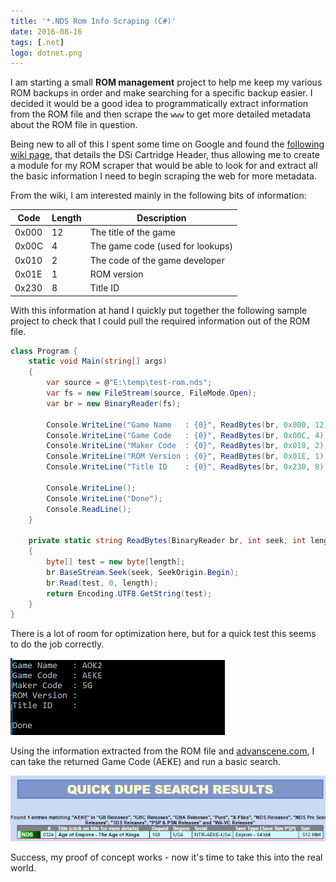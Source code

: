 ```yaml
---
title: '*.NDS Rom Info Scraping (C#)'
date: 2016-08-16
tags: [.net]
logo: dotnet.png
---
```

I am starting a small **ROM management** project to help me keep my various ROM backups in order and make searching for a specific backup easier. I decided it would be a good idea to programmatically extract information from the ROM file and then scrape the `www` to get more detailed metadata about the ROM file in question.

Being new to all of this I spent some time on Google and found the [following wiki page](https://dsibrew.org/wiki/DSi_cartridge_header), that details the DSi Cartridge Header, thus allowing me to create a module for my ROM scraper that would be able to look for and extract all the basic information I need to begin scraping the web for more metadata.

From the wiki, I am interested mainly in the following bits of information:

| Code | Length | Description |
| --- | --- | --- |
| 0x000 | 12 | The title of the game |
| 0x00C | 4 | The game code (used for lookups) |
| 0x010 | 2 | The code of the game developer |
| 0x01E | 1 | ROM version |
| 0x230 | 8 | Title ID |

With this information at hand I quickly put together the following sample project to check that I could pull the required information out of the ROM file.

```cs
class Program {
    static void Main(string[] args)
    {
        var source = @"E:\temp\test-rom.nds";
        var fs = new FileStream(source, FileMode.Open);
        var br = new BinaryReader(fs);

        Console.WriteLine("Game Name   : {0}", ReadBytes(br, 0x000, 12));
        Console.WriteLine("Game Code   : {0}", ReadBytes(br, 0x00C, 4));
        Console.WriteLine("Maker Code  : {0}", ReadBytes(br, 0x010, 2));
        Console.WriteLine("ROM Version : {0}", ReadBytes(br, 0x01E, 1));
        Console.WriteLine("Title ID    : {0}", ReadBytes(br, 0x230, 8));

        Console.WriteLine();
        Console.WriteLine("Done");
        Console.ReadLine();
    }

    private static string ReadBytes(BinaryReader br, int seek, int length)
    {
        byte[] test = new byte[length];
        br.BaseStream.Seek(seek, SeekOrigin.Begin);
        br.Read(test, 0, length);
        return Encoding.UTF8.GetString(test);
    }
}
```

There is a lot of room for optimization here, but for a quick test this seems to do the job correctly.

<img src="./001.png" alt="">

Using the information extracted from the ROM file and [advanscene.com](https://advanscene.com/), I can take the returned Game Code (AEKE) and run a basic search.

<img src="./002.png" alt="">

Success, my proof of concept works - now it's time to take this into the real world.
